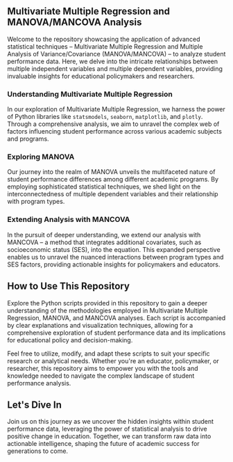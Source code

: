 ## Multivariate Multiple Regression and MANOVA/MANCOVA Analysis

Welcome to the repository showcasing the application of advanced statistical techniques – Multivariate Multiple Regression and Multiple Analysis of Variance/Covariance (MANOVA/MANCOVA) – to analyze student performance data. Here, we delve into the intricate relationships between multiple independent variables and multiple dependent variables, providing invaluable insights for educational policymakers and researchers.

### Understanding Multivariate Multiple Regression
In our exploration of Multivariate Multiple Regression, we harness the power of Python libraries like `statsmodels`, `seaborn`, `matplotlib`, and `plotly`. Through a comprehensive analysis, we aim to unravel the complex web of factors influencing student performance across various academic subjects and programs.

### Exploring MANOVA
Our journey into the realm of MANOVA unveils the multifaceted nature of student performance differences among different academic programs. By employing sophisticated statistical techniques, we shed light on the interconnectedness of multiple dependent variables and their relationship with program types.

### Extending Analysis with MANCOVA
In the pursuit of deeper understanding, we extend our analysis with MANCOVA – a method that integrates additional covariates, such as socioeconomic status (SES), into the equation. This expanded perspective enables us to unravel the nuanced interactions between program types and SES factors, providing actionable insights for policymakers and educators.

## How to Use This Repository
Explore the Python scripts provided in this repository to gain a deeper understanding of the methodologies employed in Multivariate Multiple Regression, MANOVA, and MANCOVA analyses. Each script is accompanied by clear explanations and visualization techniques, allowing for a comprehensive exploration of student performance data and its implications for educational policy and decision-making.

Feel free to utilize, modify, and adapt these scripts to suit your specific research or analytical needs. Whether you're an educator, policymaker, or researcher, this repository aims to empower you with the tools and knowledge needed to navigate the complex landscape of student performance analysis.

## Let's Dive In
Join us on this journey as we uncover the hidden insights within student performance data, leveraging the power of statistical analysis to drive positive change in education. Together, we can transform raw data into actionable intelligence, shaping the future of academic success for generations to come.
